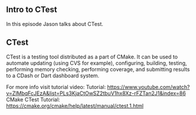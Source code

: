 ## Intro to CTest

In this episode Jason talks about CTest.

## CTest
CTest is a testing tool distributed as a part of CMake. It can be used to automate updating (using CVS for example), configuring, building, testing, performing memory checking, performing coverage, and submitting results to a CDash or Dart dashboard system.

For more info visit tutorial video:
Tutorial: https://www.youtube.com/watch?v=ZlMbqFcJEzA&list=PLs3KjaCtOwSZ2tbuV1hx8Xz-rFZTan2J1&index=86
CMake CTest Tutorial: https://cmake.org/cmake/help/latest/manual/ctest.1.html

